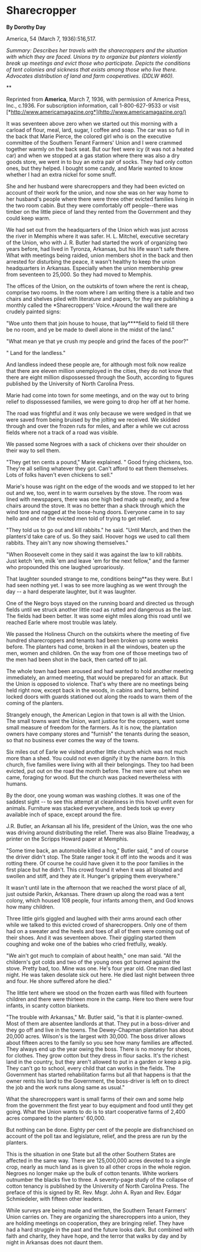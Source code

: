 Sharecropper
============

**By Dorothy Day**

America, 54 (March 7, 1936):516,517.

*Summary: Describes her travels with the sharecroppers and the situation
with which they are faced. Unions try to organize but planters violently
break up meetings and evict those who participate. Depicts the
conditions of tent colonies and sickness that exists among those who
live there. Advocates distribution of land and farm cooperatives. (DDLW
\#60).*

**

Reprinted from **America**, March 7, 1936, with permission of America
Press, Inc., c.1936. For subscription information, call 1-800-627-9533
or visit
[*http://www.americamagazine.org*](http://www.americamagazine.org/)

It was seventeen above zero when we started out this morning with a
carload of flour, meal, lard, sugar, I coffee and soap. The car was so
full in the back that Marie Pierce, the colored girl who is on the
executive committee of the Southern Tenant Farmers' Union and I were
crammed together warmly on the back seat. But our feet were icy (it was
not a heated car) and when we stopped at a gas station where there was
also a dry goods store, we went in to buy an extra pair of socks. They
had only cotton ones, but they helped. I bought some candy, and Marie
wanted to know whether I had an extra nickel for some snuff.

She and her husband were sharecroppers and they had been evicted on
account of their work for the union, and now she was on her way home to
her husband's people where there were three other evicted families
living in the two room cabin. But they were comfortably off
people--there was timber on the little piece of land they rented from
the Government and they could keep warm.

We had set out from the headquarters of the Union which was just across
the river in Memphis where it was safer. H. L. Mitchel, executive
secretary of the Union, who with J. R. Butler had started the work of
organizing two years before, had lived in Tyronza, Arkansas, but his
life wasn't safe there. What with meetings being raided, union members
shot in the back and then arrested for disturbing the peace, it wasn't
healthy to keep the union headquarters in Arkansas. Especially when the
union membership grew from seventeen to 25,000. So they had moved to
Memphis.

The offices of the Union, on the outskirts of town where the rent is
cheap, comprise two rooms. In the room where I am writing there is a
table and two chairs and shelves piled with literature and papers, for
they are publishing a monthly called the *Sharecroppers' Voice.*Around
the wall there are crudely painted signs:

"Woe unto them that join house to house, that lay****field to field till
there be no room, and ye be made to dwell alone in the midst of the
land."

"What mean ye that ye crush my people and grind the faces of the poor?"

" Land for the landless."

And landless indeed these people are, for although most folk now realize
that there are eleven million unemployed in the cities, they do not know
that there are eight million dispossessed through the South, according
to figures published by the University of North Carolina Press.

Marie had come into town for some meetings, and on the way out to bring
relief to dispossessed families, we were going to drop her off at her
home.

The road was frightful and it was only because we were wedged in that we
were saved from being bruised by the jolting we received. We skidded
through and over the frozen ruts for miles, and after a while we cut
across fields where not a track of a road was visible.

We passed some Negroes with a sack of chickens over their shoulder on
their way to sell them.

"They get ten cents a pound," Marie explained. " Good frying chickens,
too. They're all selling whatever they got. Can't afford to eat them
themselves. Lots of folks haven't even chickens to sell."

Marie's house was right on the edge of the woods and we stopped to let
her out and we, too, went in to warm ourselves by the stove. The room
was lined with newspapers, there was one high bed made up neatly, and a
few chairs around the stove. It was no better than a shack through which
the wind tore and nagged at the loose-hung doors. Everyone came in to
say hello and one of the evicted men told of trying to get relief.

"They told us to go out and kill rabbits." he said. "Until March, and
then the planters'd take care of us. So they said. Hoover hogs we used
to call them rabbits. They ain't any now showing themselves."

"When Roosevelt come in they said it was against the law to kill
rabbits. Just ketch 'em, milk 'em and leave 'em for the next fellow,"
and the farmer who propounded this one laughed uproariously.

That laughter sounded strange to me, conditions being**as they were. But
I had seen nothing yet. I was to see more laughing as we went through
the day -- a hard desperate laughter, but it was laughter.

One of the Negro boys stayed on the running board and directed us
through fields until we struck another little road as rutted and
dangerous as the last. The fields had been better. It was some eight
miles along this road until we reached Earle where most trouble was
lately.

We passed the Holiness Church on the outskirts where the meeting of five
hundred sharecroppers and tenants had been broken up some weeks before.
The planters had come, broken in all the windows, beaten up the men,
women and children. On the way from one of those meetings two of the men
had been shot in the back, then carted off to jail.

The whole town had been aroused and had wanted to hold another meeting
immediately, an armed meeting, that would be prepared for an attack. But
the Union is opposed to violence. That's why there are no meetings being
held right now, except back in the woods, in cabins and barns, behind
locked doors with guards stationed out along the roads to warn them of
the coming of the planters.

Strangely enough, the American Legion in that town is all with the
Union. The small towns want the Union, want justice for the croppers,
want some small measure of freedom for the farmers. As it is now, the
plantation owners have company stores and "furnish" the tenants during
the season, so that no business ever comes the way of the towns.

Six miles out of Earle we visited another little church which was not
much more than a shed. You could not even dignify it by the name *barn*.
In this church, five families were living with all their belongings.
They too had been evicted, put out on the road the month before. The men
were out when we came, foraging for wood. But the church was packed
nevertheless with humans.

By the door, one young woman was washing clothes. It was one of the
saddest sight -- to see this attempt at cleanliness in this hovel unfit
even for animals. Furniture was stacked everywhere, and beds took up
every available inch of space, except around the fire.

J.R. Butler, an Arkansan all his life, president of the Union, was the
one who was driving around distributing the relief. There was also
Blaine Treadway, a printer on the Scripps Howard paper at Memphis.

"Some time back, an automobile killed a hog," Butler said, " and of
course the driver didn't stop. The State ranger took it off into the
woods and it was rotting there. Of course he could have given it to the
poor families in the first place but he didn't. This crowd found it when
it was all bloated and swollen and stiff, and they ate it. Hunger's
gripping them everywhere."

It wasn't until late in the afternoon that we reached the worst place of
all, just outside Parkin, Arkansas. There drawn up along the road was a
tent colony, which housed 108 people, four infants among them, and God
knows how many children.

Three little girls giggled and laughed with their arms around each other
while we talked to this evicted crowd of sharecroppers. Only one of them
had on a sweater and the heels and toes of all of them were coming out
of their shoes. And it was seventeen above. Their giggling started them
coughing and woke one of the babies who cried fretfully, weakly.

"We ain't got much to complain of about health," one man said. "All the
childern's got colds and two of the young ones got burned against the
stove. Pretty bad, too. Mine was one. He's four year old. One man died
last night. He was taken desolate sick out here. He died last night
between three and four. He shore suffered afore he died."

The little tent where we stood on the frozen earth was filled with
fourteen children and there were thirteen more in the camp. Here too
there were four infants, in scanty cotton blankets.

"The trouble with Arkansas," Mr. Butler said, "is that it is
planter-owned. Most of them are absentee landlords at that. They put in
a boss-driver and they go off and live in the towns. The Dewey-Chapman
plantation has about 20,000 acres. Wilson's is the largest with 30,000.
The boss driver allows about fifteen acres to the family so you see how
many families are affected. They always end up the year owing the boss.
There is no money for shoes, for clothes. They grow cotton but they
dress in flour sacks. It's the richest land in the country, but they
aren't allowed to put in a garden or keep a pig. They can't go to
school, every child that can works in the fields. The Government has
started rehabilitation farms but all that happens is that the owner
rents his land to the Government, the boss-driver is left on to direct
the job and the work runs along same as usual."

What the sharecroppers want is small farms of their own and some help
from the government the first year to buy equipment and food until they
get going. What the Union wants to do is to start cooperative farms of
2,400 acres compared to the planters' 60,000.

But nothing can be done. Eighty per cent of the people are disfranchised
on account of the poll tax and legislature, relief, and the press are
run by the planters.

This is the situation in one State but all the other Southern States are
affected in the same way. There are 125,000,000 acres devoted to a
single crop, nearly as much land as is given to all other crops in the
whole region. Negroes no longer make up the bulk of cotton tenants.
White workers outnumber the blacks five to three. A seventy-page study
of the collapse of cotton tenancy is published by the University of
North Carolina Press. The preface of this is signed by Rt. Rev. Msgr.
John A. Ryan and Rev. Edgar Schmiedeler, with fifteen other leaders.

While surveys are being made and written, the Southern Tenant Farmers'
Union carries on. They are organizing the sharecroppers into a union,
they are holding meetings on cooperation, they are bringing relief. They
have had a hard struggle in the past and the future looks dark. But
combined with faith and charity, they have hope, and the terror that
walks by day and by night in Arkansas does not daunt them.
